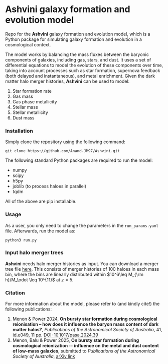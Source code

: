 # **Ashvini** galaxy formation and evolution model

Repo for the **Ashvini** galaxy formation and evolution model, which is a Python package for simulating galaxy formation and evolution in a cosmological context.

The model works by balancing the mass fluxes between the baryonic components of galaxies, including gas, stars, and dust. It uses a set of differential equations to model the evolution of these components over time, taking into account processes such as star formation, supernova feedback (both delayed and instantaneous), and metal enrichment.
Given the dark matter halo merger histories, **Ashvini** can be used to model:

1. Star formation rate
1. Gas mass
1. Gas phase metallicity
1. Stellar mass
1. Stellar metallicity
1. Dust mass

### Installation

Simply clone the repository using the following command:

```
git clone https://github.com/Anand-JM97/Ashvini.git
```

The following standard Python packages are required to run the model:

* numpy
* scipy
* h5py
* joblib (to process haloes in parallel)
* tqdm

All of the above are pip installable.

### Usage

As a user, you only need to change the parameters in the `run_params.yaml` file. Afterwards, run the model as:

```
python3 run.py
```

### Input halo merger trees

**Ashvini** needs halo merger histories as input. You can download a merger tree file [here](https://drive.google.com/file/d/1eAiONNCOHSAw829n3zbR1izsIU6JNCO4/view?usp=sharing). This consists of merger histories of 100 haloes in each mass bin, where the bins are linearly distributed within $10^6\leq M_{\rm h}/M_\odot \leq 10^{11}$ at $z=5$.

### Citation

For more information about the model, please refer to (and kindly cite!) the following publications:

1. Menon & Power 2024, **On bursty star formation during cosmological reionisation – how does it influence the baryon mass content of dark matter halos?**, _Publications of the Astronomical Society of Australia_, 41, id.e049, 11 pp. [DOI:
10.1017/pasa.2024.39](https://ui.adsabs.harvard.edu/abs/2024PASA...41...49M/abstract)
1. Menon, Balu & Power 2025, **On bursty star formation during cosmological reionization -- influence on the metal and dust content of low-mass galaxies**, submitted to _Publications of the Astronomical Society of Australia_, [arXiv link](https://arxiv.org/abs/2508.08363)
